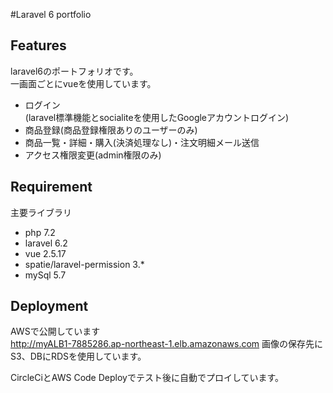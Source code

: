 #Laravel 6 portfolio

## Features
 
laravel6のポートフォリオです。  
一画面ごとにvueを使用しています。  

* ログイン  
(laravel標準機能とsocialiteを使用したGoogleアカウントログイン)
* 商品登録(商品登録権限ありのユーザーのみ)
* 商品一覧・詳細・購入(決済処理なし)・注文明細メール送信
* アクセス権限変更(admin権限のみ)
 
## Requirement
 
主要ライブラリ
 
* php 7.2
* laravel 6.2
* vue 2.5.17
* spatie/laravel-permission 3.*
* mySql 5.7

## Deployment
AWSで公開しています  
<http://myALB1-7885286.ap-northeast-1.elb.amazonaws.com>
画像の保存先にS3、DBにRDSを使用しています。

CircleCiとAWS Code Deployでテスト後に自動でプロイしています。

